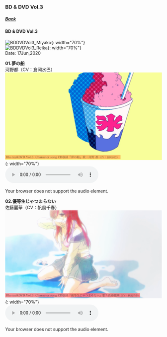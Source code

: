 ### BD & DVD Vol.3
##### [Back](Music_List.md)

#### BD & DVD Vol.3
![BDDVDVol3_Miyako](../../Img/Music/BDDVDVol3_MiyakoCover.png){: width="70%"}  
![BDDVDVol3_Reika](../../Img/Music/BDDVDVol3_ReikaCover.png){: width="70%"}  
Date: 17Jun,2020  

**01.夢の船**  
河野都（CV：倉岡水巴）  
![夢の船](../../Img/Music/BDDVDVol3_Miyako.PNG){: width="70%"}  
<audio controls="controls">
  <source type="audio/mp3" src="../../Music/Character%20Songs/01.夢の船.mp3"></source>
  <p>Your browser does not support the audio element.</p>
</audio>

**02.優等生じゃつまらない**  
佐藤麗華（CV：帆風千春）  
![優等生じゃつまらない](../../Img/Music/BDDVDVol3_Reika.PNG){: width="70%"}  
<audio controls="controls">
  <source type="audio/mp3" src="../../Music/Character%20Songs/02.優等生じゃつまらない.mp3"></source>
  <p>Your browser does not support the audio element.</p>
</audio>
